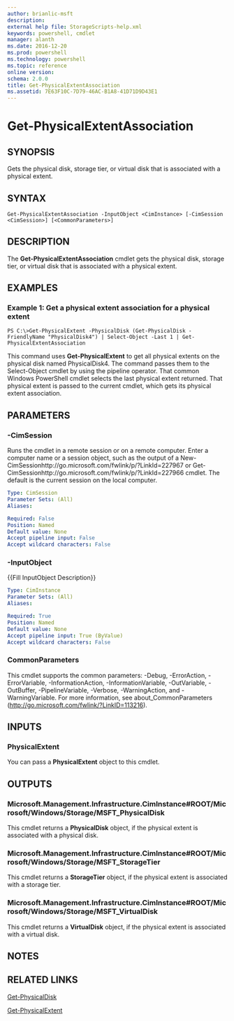 ```yaml
---
author: brianlic-msft
description: 
external help file: StorageScripts-help.xml
keywords: powershell, cmdlet
manager: alanth
ms.date: 2016-12-20
ms.prod: powershell
ms.technology: powershell
ms.topic: reference
online version: 
schema: 2.0.0
title: Get-PhysicalExtentAssociation
ms.assetid: 7E63F10C-7D79-46AC-B1A8-41D71D9D43E1
---
```


# Get-PhysicalExtentAssociation

## SYNOPSIS
Gets the physical disk, storage tier, or virtual disk that is associated with a physical extent.

## SYNTAX

```
Get-PhysicalExtentAssociation -InputObject <CimInstance> [-CimSession <CimSession>] [<CommonParameters>]
```

## DESCRIPTION
The **Get-PhysicalExtentAssociation** cmdlet gets the physical disk, storage tier, or virtual disk that is associated with a physical extent.

## EXAMPLES

### Example 1: Get a physical extent association for a physical extent
```
PS C:\>Get-PhysicalExtent -PhysicalDisk (Get-PhysicalDisk -FriendlyName "PhysicalDisk4") | Select-Object -Last 1 | Get-PhysicalExtentAssociation
```

This command uses **Get-PhysicalExtent** to get all physical extents on the physical disk named PhysicalDisk4.
The command passes them to the Select-Object cmdlet by using the pipeline operator.
That common Windows PowerShell cmdlet selects the last physical extent returned.
That physical extent is passed to the current cmdlet, which gets its physical extent association.

## PARAMETERS

### -CimSession
Runs the cmdlet in a remote session or on a remote computer.
Enter a computer name or a session object, such as the output of a New-CimSessionhttp://go.microsoft.com/fwlink/p/?LinkId=227967 or Get-CimSessionhttp://go.microsoft.com/fwlink/p/?LinkId=227966 cmdlet.
The default is the current session on the local computer.

```yaml
Type: CimSession
Parameter Sets: (All)
Aliases: 

Required: False
Position: Named
Default value: None
Accept pipeline input: False
Accept wildcard characters: False
```

### -InputObject
{{Fill InputObject Description}}

```yaml
Type: CimInstance
Parameter Sets: (All)
Aliases: 

Required: True
Position: Named
Default value: None
Accept pipeline input: True (ByValue)
Accept wildcard characters: False
```

### CommonParameters
This cmdlet supports the common parameters: -Debug, -ErrorAction, -ErrorVariable, -InformationAction, -InformationVariable, -OutVariable, -OutBuffer, -PipelineVariable, -Verbose, -WarningAction, and -WarningVariable. For more information, see about_CommonParameters (http://go.microsoft.com/fwlink/?LinkID=113216).

## INPUTS

### PhysicalExtent
You can pass a **PhysicalExtent** object to this cmdlet.

## OUTPUTS

### Microsoft.Management.Infrastructure.CimInstance#ROOT/Microsoft/Windows/Storage/MSFT_PhysicalDisk
This cmdlet returns a **PhysicalDisk** object, if the physical extent is associated with a physical disk.

### Microsoft.Management.Infrastructure.CimInstance#ROOT/Microsoft/Windows/Storage/MSFT_StorageTier
This cmdlet returns a **StorageTier** object, if the physical extent is associated with a storage tier.

### Microsoft.Management.Infrastructure.CimInstance#ROOT/Microsoft/Windows/Storage/MSFT_VirtualDisk
This cmdlet returns a **VirtualDisk** object, if the physical extent is associated with a virtual disk.

## NOTES

## RELATED LINKS

[Get-PhysicalDisk](./Get-PhysicalDisk.md)

[Get-PhysicalExtent](./Get-PhysicalExtent.md)

